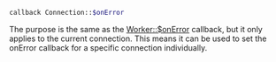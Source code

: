 ```php
callback Connection::$onError
```

The purpose is the same as the [Worker::$onError](../worker/on-error.md) callback, but it only applies to the current connection. This means it can be used to set the onError callback for a specific connection individually.
